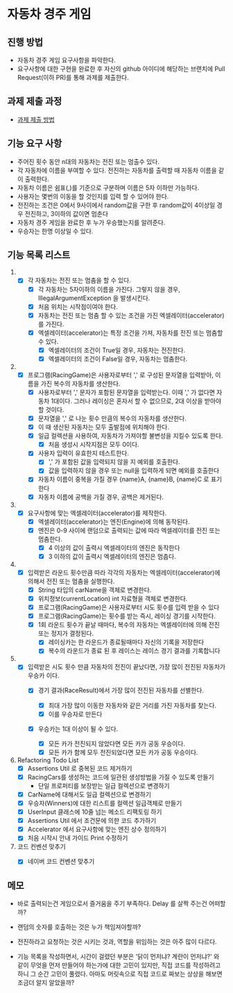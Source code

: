 # 자동차 경주 게임
## 진행 방법
* 자동차 경주 게임 요구사항을 파악한다.
* 요구사항에 대한 구현을 완료한 후 자신의 github 아이디에 해당하는 브랜치에 Pull Request(이하 PR)를 통해 과제를 제출한다.

## 과제 제출 과정
* [과제 제출 방법](https://github.com/next-step/nextstep-docs/tree/master/precourse)



## 기능 요구 사항

- 주어진 횟수 동안 n대의 자동차는 전진 또는 멈출수 있다.
- 각 자동차에 이름을 부여할 수 있다. 전진하는 자동차를 출력할 때 자동차 이름을 같이 출력한다.
- 자동차 이름은 쉼표(,)를 기준으로 구분하며 이름은 5자 이하만 가능하다.
- 사용자는 몇번의 이동을 할 것인지를 입력 할 수 있어야 한다.
- 전진하는 조건은 0에서 9사이에서 random값을 구한 후 random값이 4이상일 경우 전진하고, 3이하의 값이면 멈춘다
- 자동차 경주 게임을 완료한 후 누가 우승했는지를 알려준다.
- 우승자는 한명 이상일 수 있다.

## 기능 목록 리스트

1. - [x] 각 자동차는 전진 또는 멈춤을 할 수 있다.
     - [x] 각 자동차는 5자이하의 이름을 가진다. 그렇지 않을 경우, IllegalArgumentException 을 발생시킨다.
     - [x] 처음 위치는 시작점이여야 한다.
     - [x] 자동차는 전진 또는 멈춤 할 수 있는 조건을 가진 엑셀레이터(accelerator)를 가진다.
     - [x] 엑셀레이터(accelerator)는 특정 조건을 가져, 자동차를 전진 또는 멈춤할 수 있다.
       - [x] 엑셀레이터의 조건이 True일 경우, 자동차는 전진한다.
       - [x] 엑셀레이터의 조건이 False일 경우, 자동차는 멈춤한다.
   
2. - [x] 프로그램(RacingGame)은 사용자로부터 ',' 로 구성된 문자열을 입력받아, 이름을 가진 복수의 자동차를 생산한다.
     - [x] 사용자로부터 ',' 문자가 포함된 문자열을 입력받는다. 이때 ',' 가 없다면 자동차 1대이다. 그러나 레이싱은 혼자서 할 수 없으므로, 2대 이상을 받아야 할 것이다.
     - [x] 문자열을 ',' 로 나눈 횟수 만큼의 복수의 자동차를 생산한다.
     - [x] 이 때 생산된 자동차는 모두 출발점에 위치해야 한다.
     - [x] 일급 컬렉션을 사용하여, 자동차가 가져야할 불변성을 지킬수 있도록 한다.
       - [x] 처음 생성시 시작지점은 모두 0이다.
     - [x] 사용자 입력이 유효한지 테스트한다.
       - [x] ',' 가 포함된 값을 입력되지 않을 지 예외를 호출한다.
       - [x] 값을 입력하지 않을 경우 또는 null을 입력하게 되면 예외를 호출한다
     - [x] 자동차 이름이 중복을 가질 경우 {name}A, {name}B, {name}C 로 표기한다
     - [x] 자동차 이름에 공백을 가질 경우, 공백은 제거된다.
   
3. - [x] 요구사항에 맞는 엑셀레이터(accelerator)를 제작한다.
     - [x] 엑셀레이터(accelerator)는 엔진(Engine)에 의해 동작된다.
     - [x] 엔진은 0-9 사이에 랜덤으로 출력되는 값에 따라 엑셀레이터를 전진 또는 멈춤한다.
       - [x] 4 이상의 값이 출력시 엑셀레이터의 엔진은 동작한다
       - [x] 3 이하의 값이 출력시 엑셀레이터의 엔진은 멈춥다.

4. - [x] 입력받은 라운드 횟수만큼 따라 각각의 자동차는 엑셀레이터(accelerator)에 의해서 전진 또는 멈춤을 실행한다.
     - [x] String 타입의 carName을 객체로 변경한다.
     - [x] 위치정보(currentLocation) int 자료형을 객체로 변경한다.
     - [x] 프로그램(RacingGame)은 사용자로부터 시도 횟수를 입력 받을 수 있다
     - [x] 프로그램(RacingGame)는 횟수를 받는 즉시, 레이싱 경기를 시작한다.
     - [x] 1회 라운드 횟수가 끝날 때마다, 복수의 자동차는 엑셀레이터에 의해 전진 또는 정지가 결정된다.
       - [x] 레이싱카는 한 라운드가 종료될때마다 자신의 기록을 저장한다
       - [x] 복수의 라운드가 종료 된 후 레이스는 레이스 경기 결과를 기록합니다

5. - [x] 입력받은 시도 횟수 만큼 자동차의 전진이 끝났다면, 가장 많이 전진된 자동차가 우승카 이다.
     - [x] 경기 결과(RaceResult)에서 가장 많이 전진된 자동차를 선별한다.
       - [x] 최대 가장 많이 이동한 자동차와 같은 거리를 가진 자동차를 찾는다.
       - [x] 이를 우승자로 만든다
     - [x] 우승카는 1대 이상이 될 수 있다.

       - [x] 모든 카가 전진되지 않았다면 모든 카가 공동 우승이다.
       - [x] 모든 카가 함께 모두 전진되었다면 모든 카가 공동 우승이다.
6. Refactoring Todo List
   - [x] Assertions Util 로 중복된 코드 제거하기
   - [x] RacingCars를 생성하는 코드에 일관된 생성방법을 가질 수 있도록 만들기
     - 단일 프로퍼티를 보장받는 일급 컬렉션으로 변경하기
   - [x] CarName에 대해서도 일급 컬렉션으로 변경하기
   - [x] 우승자(Winners)에 대한 리스트를 컬렉션 일급객체로 만들기
   - [x] UserInput 클래스에 10줄 넘는 메소드 리팩토링 하기
   - [x] Assertions Util 에서 조건문에 의한 코드 추가하기
   - [x] Accelerator 에서 요구사항에 맞는 엔진 상수 정의하기
   - [x] 처음 시작시 안내 가이드 Print 수정하기
7. 코드 컨벤션 맞추기
   - [x]  네이버 코드 컨벤션 맞추기



## 메모

- 바로 출력되는건 게임으로서 즐거움을 주기 부족하다. Delay 를 살짝 주는건 어떠할까?

- 랜덤의 숫자를 호출하는 것은 누가 책임져야할까?
- 전진하라고 요청하는 것은 시키는 것과, 역할을 위임하는 것은 아주 많이 다르다.
- 기능 목록을 작성하면서, 시간이 걸렸던 부분은 '닭이 먼저냐? 계란이 먼저냐?' 와 같이 무엇을 먼저 만들어야 하는가에 대한 고민이 있지만, 직접 코드를 작성하려고 하니 그 순간 고민이 풀렸다. 아마도 머릿속으로 직접 코드로 짜보는 상상을 해보면 조금더 알지 알았을까?

